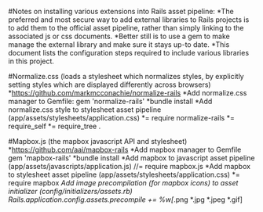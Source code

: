 #Notes on installing various extensions into Rails asset pipeline:
    *The preferred and most secure way to add external libraries to Rails projects is to add them to the official asset pipeline, rather than simply linking to the associated js or css documents.
    *Better still is to use a gem to make manage the external library and make sure it stays up-to date.
    *This document lists the configuration steps required to include various libraries in this project.

#Normalize.css (loads a stylesheet which normalizes styles, by explicitly setting styles which are displayed differently across browsers)
*https://github.com/markmcconachie/normalize-rails
    *Add normalize.css manager to Gemfile:
        gem 'normalize-rails'
        *bundle install
    *Add normalize.css style to stylesheet asset pipeline (app/assets/stylesheets/application.css)
        *= require normalize-rails
        *= require_self
        *= require_tree .

#Mapbox.js (the mapbox javascript API and stylesheet)
*https://github.com/aai/mapbox-rails
    *Add mapbox manager to Gemfile
        gem 'mapbox-rails'
        *bundle install
    *Add mapbox to javascript asset pipeline (app/assets/javascripts/application.js)
        //= require mapbox.js
    *Add mapbox to stylesheet asset pipeline (app/assets/stylesheets/application.css)
        *= require mapbox
    *Add image precompilation (for mapbox icons) to asset initializer (config/initializers/assets.rb)
        Rails.application.config.assets.precompile += %w[*.png *.jpg *.jpeg *.gif] 

